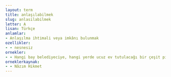 ```yaml
---
layout: term
title: anlaşılabilmek
slug: anlasilabilmek
letter: A
lisan: Türkçe
anlamlar:
- Anlaşılma ihtimali veya imkânı bulunmak
ozellikler:
- - nesnesiz
ornekler:
- - Hangi bay belediyeciye, hangi yerde ucuz ev tutulacağı bir çeşit piyango çekişiyle anlaşılabilir.
orneklerkaynak:
- - Nâzım Hikmet
---
```

